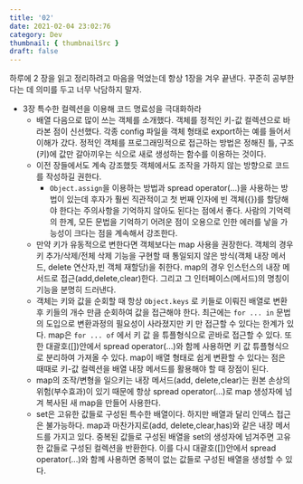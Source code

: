 ```yaml
---
title: '02'
date: 2021-02-04 23:02:76
category: Dev
thumbnail: { thumbnailSrc }
draft: false
---
```


하루에 2 장을 읽고 정리하려고 마음을 먹었는데 항상 1장을 겨우 끝낸다. 꾸준히 공부한다는 데 의미를 두고 너무 낙담하지 말자.

- 3장 특수한 컬렉션을 이용해 코드 명료성을 극대화하라 
    - 배열 다음으로 많이 쓰는 객체를 소개했다. 객체를 정적인 키-값 컬렉션으로 바라본 점이 신선했다. 각종 config 파일을 객체 형태로 export하는 예를 들어서 이해가 갔다. 정적인 객체를 프로그래밍적으로 접근하는 방법은 정해진 틀, 구조(키)에 값만 갈아끼우는 식으로 새로 생성하는 함수를 이용하는 것이다.
    - 이전 장들에서도 계속 강조했듯 객체에서도 조작을 가하지 않는 방향으로 코드를 작성하길 권한다.
        - `Object.assign`을 이용하는 방법과 spread operator(...)을 사용하는 방법이 있는데 후자가 훨씬 직관적이고 첫 번째 인자에 빈 객체({})를 할당해야 한다는 주의사항을 기억하지 않아도 된다는 점에서 좋다. 사람의 기억력의 한계, 모든 문법을 기억하기 어려운 점이 오용으로 인한 에러를 낳을 가능성이 크다는 점을 계속해서 강조한다. 
    - 만약 키가 유동적으로 변한다면 객체보다는 map 사용을 권장한다. 객체의 경우 키 추가/삭제/전체 삭제 기능을 구현할 때 통일되지 않은 방식(객체 내장 메서드, delete 연산자,빈 객체 재할당)을 취한다. map의 경우 인스턴스의 내장 메서드로 접근(add,delete,clear)한다. 그리고 그 인터페이스(메서드)의 명칭이 기능을 분명히 드러낸다.
    - 객체는 키와 값을 순회할 때 항상 `Object.keys` 로 키들로 이뤄진 배열로 변환 후 키들의 개수 만큼 순회하여 값을 접근해야 한다. 최근에는 `for ... in` 문법의 도입으로 변환과정의 필요성이 사라졌지만 키 만 접근할 수 있다는 한계가 있다. map은 `for ... of` 에서 키 값 을 튜플형식으로 곧바로 접근할 수 있다. 또한 대괄호([])안에서 spread operator(...)와 함께 사용하면 키 값 튜플형식으로 분리하여 가져올 수 있다. map이 배열 형태로 쉽게 변환할 수 있다는 점은 때때로 키-값 컬렉션을 배열 내장 메서드를 활용해야 할 때 장점이 된다.
    - map의 조작/변형을 일으키는 내장 메서드(add, delete,clear)는 원본 손상의 위험(부수효과)이 있기 때문에 항상 spread operator(...)로 map 생성자에 넘겨 복사된 새 map을 만들어 사용한다. 
    - set은 고유한 값들로 구성된 특수한 배열이다. 하지만 배열과 달리 인덱스 접근은 불가능하다. map과 마찬가지로(add, delete,clear,has)와 같은 내장 메서드를 가지고 있다. 중복된 값들로 구성된 배열을 set의 생성자에 넘겨주면 고유한 값들로 구성된 컬렉션을 반환한다. 이를 다시 대괄호([])안에서 spread operator(...)와 함께 사용하면 중복이 없는 값들로 구성된 배열을 생성할 수 있다. 